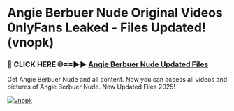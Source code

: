 # Angie Berbuer Nude Original Videos 0nlyFans Leaked - Files Updated! (vnopk)

<h3>🔴 CLICK HERE 🌐==►► <a href="https://tinyurl.com/yrmya6cz" rel="nofollow">Angie Berbuer Nude Updated Files</a></h3>

Get Angie Berbuer Nude and all content. Now you can access all videos and pictures of Angie Berbuer Nude. New Updated Files 2025!

[![vnopk](https://i.imgur.com/FMdXYCs.gif)](https://tinyurl.com/yrmya6cz)
